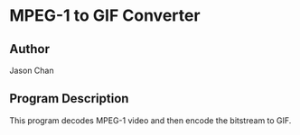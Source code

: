 # MPEG-1 to GIF Converter
## Author
Jason Chan

## Program Description
This program decodes MPEG-1 video and then encode the bitstream to GIF.
